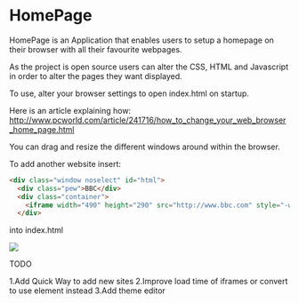 HomePage
========
HomePage is an Application that enables users to setup a homepage on their browser with all their favourite webpages. 

As the project is open source users can alter the CSS, HTML and Javascript in order to alter the pages they want displayed.

To use, alter your browser settings to open index.html on startup.

Here is an article explaining how: 
http://www.pcworld.com/article/241716/how_to_change_your_web_browser_home_page.html

You can drag and resize the different windows around within the browser. 

To add another website insert:
```html
<div class="window noselect" id="html">
  <div class="pew">BBC</div>
  <div class="container">
  	<iframe width="490" height="290" src="http://www.bbc.com" style="-webkit-transform:scale(1.0);-moz-transform-scale(1.0);"></iframe>
  </div>
```
into index.html

![](http://imgur.com/fJvaaTI.jpg)


TODO

1.Add Quick Way to add new sites
2.Improve load time of iframes or convert to use <canvas> element instead
3.Add theme editor
